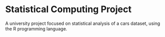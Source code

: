 # Statistical Computing Project
A university project focused on statistical analysis of a cars dataset, using the R programming language.
